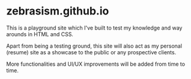 # zebrasism.github.io

This is a playground site which I've built to test my knowledge and way arounds in HTML and CSS.

Apart from being a testing ground, this site will also act as my personal (resume) site as a showcase to the public or any prospective clients.

More functionalities and UI/UX improvements will be added from time to time.
